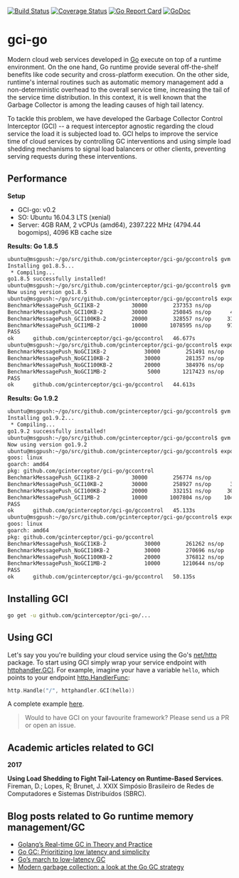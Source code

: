 [![Build Status](https://travis-ci.org/gcinterceptor/gci-go.svg?branch=master)](https://travis-ci.org/gcinterceptor/gci-go) [![Coverage Status](https://coveralls.io/repos/github/gcinterceptor/gci-go/badge.svg?branch=master)](https://coveralls.io/github/gcinterceptor/gci-go?branch=master) [![Go Report Card](https://goreportcard.com/badge/github.com/gcinterceptor/gci-go)](https://goreportcard.com/report/github.com/gcinterceptor/gci-go) [![GoDoc](https://godoc.org/github.com/gcinterceptor/gci-go?status.svg)](https://godoc.org/github.com/gcinterceptor/gci-go)

# gci-go

Modern cloud web services developed in [Go](golang.org) execute on top of a runtime environment. On the one hand, Go runtime provide several off-the-shelf benefits like code security and cross-platform execution. On the other side, runtime's internal routines such as automatic memory management add a non-deterministic overhead to the overall service time, increasing the tail of the service time distribution. In this context, it is well known that the Garbage Collector is among the leading causes of high tail latency.

To tackle this problem, we have developed the Garbage Collector Control Interceptor (GCI) -- a request interceptor agnostic regarding the cloud service the load it is subjected load to. GCI helps to improve the service time of cloud services by controlling GC interventions and using simple load shedding mechanisms to signal load balancers or other clients, preventing serving requests during these interventions.

## Performance

**Setup**

* GCI-go: v0.2
* SO: Ubuntu 16.04.3 LTS (xenial)
* Server: 4GB RAM, 2 vCPUs (amd64), 2397.222 MHz (4794.44 bogomips), 4096 KB cache size 

**Results: Go 1.8.5**

```sh
ubuntu@msgpush:~/go/src/github.com/gcinterceptor/gci-go/gccontrol$ gvm install go1.8.5
Installing go1.8.5...
 * Compiling...
go1.8.5 successfully installed!
ubuntu@msgpush:~/go/src/github.com/gcinterceptor/gci-go/gccontrol$ gvm use go1.8.5
Now using version go1.8.5
ubuntu@msgpush:~/go/src/github.com/gcinterceptor/gci-go/gccontrol$ export GOPATH=; go test -bench=_GCI -benchtime=5s
BenchmarkMessagePush_GCI1KB-2     	   30000	    237353 ns/op	   4.31 MB/s
BenchmarkMessagePush_GCI10KB-2    	   30000	    250845 ns/op	  40.82 MB/s
BenchmarkMessagePush_GCI100KB-2   	   20000	    328557 ns/op	 311.67 MB/s
BenchmarkMessagePush_GCI1MB-2     	   10000	   1078595 ns/op	 972.17 MB/s
PASS
ok  	github.com/gcinterceptor/gci-go/gccontrol	46.677s
ubuntu@msgpush:~/go/src/github.com/gcinterceptor/gci-go/gccontrol$ export GOPATH=; go test -bench=_NoGCI -benchtime=5s
BenchmarkMessagePush_NoGCI1KB-2     	   30000	    251491 ns/op	   4.07 MB/s
BenchmarkMessagePush_NoGCI10KB-2    	   30000	    281357 ns/op	  36.40 MB/s
BenchmarkMessagePush_NoGCI100KB-2   	   20000	    384976 ns/op	 265.99 MB/s
BenchmarkMessagePush_NoGCI1MB-2     	    5000	   1217423 ns/op	 861.31 MB/s
PASS
ok  	github.com/gcinterceptor/gci-go/gccontrol	44.613s
```

**Results: Go 1.9.2**
```sh
ubuntu@msgpush:~/go/src/github.com/gcinterceptor/gci-go/gccontrol$ gvm install go1.9.2
Installing go1.9.2...
 * Compiling...
go1.9.2 successfully installed!
ubuntu@msgpush:~/go/src/github.com/gcinterceptor/gci-go/gccontrol$ gvm use go1.9.2
Now using version go1.9.2
ubuntu@msgpush:~/go/src/github.com/gcinterceptor/gci-go/gccontrol$ export GOPATH=; go test -bench=_GCI -benchtime=5s
goos: linux
goarch: amd64
pkg: github.com/gcinterceptor/gci-go/gccontrol
BenchmarkMessagePush_GCI1KB-2     	   30000	    256774 ns/op	   3.99 MB/s
BenchmarkMessagePush_GCI10KB-2    	   30000	    258927 ns/op	  39.55 MB/s
BenchmarkMessagePush_GCI100KB-2   	   20000	    332151 ns/op	 308.29 MB/s
BenchmarkMessagePush_GCI1MB-2     	   10000	   1007804 ns/op	1040.46 MB/s
PASS
ok  	github.com/gcinterceptor/gci-go/gccontrol	45.133s
ubuntu@msgpush:~/go/src/github.com/gcinterceptor/gci-go/gccontrol$ export GOPATH=; go test -bench=_NoGCI -benchtime=5s
goos: linux
goarch: amd64
pkg: github.com/gcinterceptor/gci-go/gccontrol
BenchmarkMessagePush_NoGCI1KB-2     	   30000	    261262 ns/op	   3.92 MB/s
BenchmarkMessagePush_NoGCI10KB-2    	   30000	    270696 ns/op	  37.83 MB/s
BenchmarkMessagePush_NoGCI100KB-2   	   20000	    376812 ns/op	 271.75 MB/s
BenchmarkMessagePush_NoGCI1MB-2     	   10000	   1210644 ns/op	 866.13 MB/s
PASS
ok  	github.com/gcinterceptor/gci-go/gccontrol	50.135s
```

## Installing GCI

```sh
go get -u github.com/gcinterceptor/gci-go/...
```

## Using GCI

Let's say you you're building your cloud service using the Go's [net/http](https://golang.org/pkg/net/http/) package. To start using GCI simply wrap your service endpoint with [httphandler.GCI](https://godoc.org/github.com/gcinterceptor/gci-go/httphandler#GCI). For example, imagine your have a variable `hello`, which points to your endpoint [http.HandlerFunc](https://golang.org/pkg/net/http/#HandlerFunc):

```go
http.Handle("/", httphandler.GCI(hello))
```

A complete example [here](https://github.com/gcinterceptor/gci-go/blob/master/httphandler/hello/main.go).

> Would to have GCI on your favourite framework? Please send us a PR or open an issue.

## Academic articles related to GCI

**2017**

**Using Load Shedding to Fight Tail-Latency on Runtime-Based Services**. Fireman, D.; Lopes, R; Brunet, J. XXIX Simpósio Brasileiro de Redes de Computadores e Sistemas Distribuídos (SBRC).

## Blog posts related to Go runtime memory management/GC
* [Golang’s Real-time GC in Theory and Practice](https://making.pusher.com/golangs-real-time-gc-in-theory-and-practice/)
* [Go GC: Prioritizing low latency and simplicity](https://blog.golang.org/go15gc)
* [Go’s march to low-latency GC](https://blog.twitch.tv/gos-march-to-low-latency-gc-a6fa96f06eb7)
* [Modern garbage collection: a look at the Go GC strategy](https://blog.plan99.net/modern-garbage-collection-911ef4f8bd8e)
